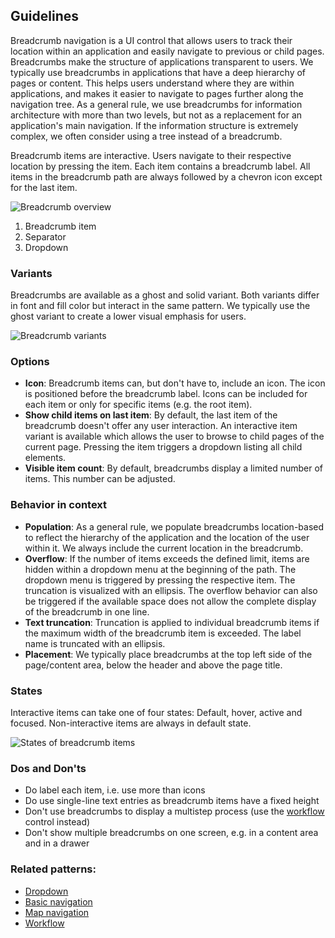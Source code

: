 ## Guidelines

Breadcrumb navigation is a UI control that allows users to track their location within an application and easily navigate to previous or child pages.
Breadcrumbs make the structure of applications transparent to users. We typically use breadcrumbs in applications that have a deep hierarchy of pages or content. This helps users understand where they are within applications, and makes it easier to navigate to pages further along the navigation tree. As a general rule, we use breadcrumbs for information architecture with more than two levels, but not as a replacement for an application's main navigation. If the information structure is extremely complex, we often consider using a tree instead of a breadcrumb.

Breadcrumb items are interactive. Users navigate to their respective location by pressing the item. Each item contains a breadcrumb label. All items in the breadcrumb path are always followed by a chevron icon except for the last item.

![Breadcrumb overview](https://www.figma.com/design/wEptRgAezDU1z80Cn3eZ0o/iX-Pattern-Illustrations?type=design&node-id=20-8463&mode=design&t=JS1Aklcq48swr0Im-1)

1. Breadcrumb item
2. Separator
3. Dropdown

### Variants

Breadcrumbs are available as a ghost and solid variant. Both variants differ in font and fill color but interact in the same pattern. We typically use the ghost variant to create a lower visual emphasis for users.

![Breadcrumb variants](https://www.figma.com/design/wEptRgAezDU1z80Cn3eZ0o/iX-Pattern-Illustrations?type=design&node-id=20-352&mode=design&t=JS1Aklcq48swr0Im-1)

### Options

- **Icon**: Breadcrumb items can, but don't have to, include an icon. The icon is positioned before the breadcrumb label. Icons can be included for each item or only for specific items (e.g. the root item).
- **Show child items on last item**: By default, the last item of the breadcrumb doesn't offer any user interaction. An interactive item variant is available which allows the user to browse to child pages of the current page. Pressing the item triggers a dropdown listing all child elements.
- **Visible item count**: By default, breadcrumbs display a limited number of items. This number can be adjusted.

### Behavior in context

- **Population**: As a general rule, we populate breadcrumbs location-based to reflect the hierarchy of the application and the location of the user within it. We always include the current location in the breadcrumb.
- **Overflow**: If the number of items exceeds the defined limit, items are hidden within a dropdown menu at the beginning of the path. The dropdown menu is triggered by pressing the respective item. The truncation is visualized with an ellipsis. The overflow behavior can also be triggered if the available space does not allow the complete display of the breadcrumb in one line.
- **Text truncation**: Truncation is applied to individual breadcrumb items if the maximum width of the breadcrumb item is exceeded. The label name is truncated with an ellipsis.
- **Placement**: We typically place breadcrumbs at the top left side of the page/content area, below the header and above the page title.

### States

Interactive items can take one of four states: Default, hover, active and focused. Non-interactive items are always in default state.

![States of breadcrumb items](https://www.figma.com/design/wEptRgAezDU1z80Cn3eZ0o/iX-Pattern-Illustrations?type=design&node-id=120-7463&mode=design&t=JS1Aklcq48swr0Im-1)

### Dos and Don'ts

- Do label each item, i.e. use more than icons
- Do use single-line text entries as breadcrumb items have a fixed height
- Don't use breadcrumbs to display a multistep process (use the [workflow](../workflow) control instead)
- Don't show multiple breadcrumbs on one screen, e.g. in a content area and in a drawer

### Related patterns:

- [Dropdown](../dropdown)
- [Basic navigation](../basic-navigation)
- [Map navigation](../map-navigation)
- [Workflow](../workflow)
